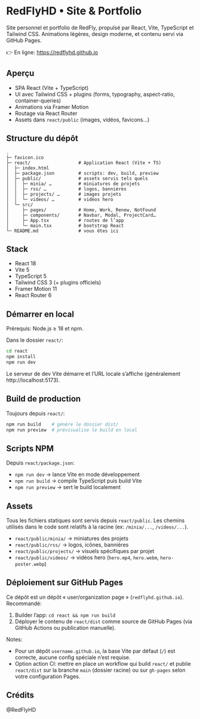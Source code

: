 # RedFlyHD • Site & Portfolio

Site personnel et portfolio de RedFly, propulsé par React, Vite, TypeScript et Tailwind CSS. Animations légères, design moderne, et contenu servi via GitHub Pages.

👉 En ligne: https://redflyhd.github.io


## Aperçu

- SPA React (Vite + TypeScript)
- UI avec Tailwind CSS + plugins (forms, typography, aspect-ratio, container-queries)
- Animations via Framer Motion
- Routage via React Router
- Assets dans `react/public` (images, vidéos, favicons…)


## Structure du dépôt

```
.
├─ favicon.ico
├─ react/                  # Application React (Vite + TS)
│  ├─ index.html
│  ├─ package.json         # scripts: dev, build, preview
│  ├─ public/              # assets servis tels quels
│  │  ├─ minia/ …          # miniatures de projets
│  │  ├─ rss/ …            # logos, bannières
│  │  ├─ projects/ …       # images projets
│  │  └─ videos/ …         # vidéos hero
│  └─ src/
│     ├─ pages/            # Home, Work, Renew, NotFound
│     ├─ components/       # Navbar, Modal, ProjectCard…
│     ├─ App.tsx           # routes de l’app
│     └─ main.tsx          # bootstrap React
└─ README.md               # vous êtes ici
```


## Stack

- React 18
- Vite 5
- TypeScript 5
- Tailwind CSS 3 (+ plugins officiels)
- Framer Motion 11
- React Router 6


## Démarrer en local

Prérequis: Node.js ≥ 18 et npm.

Dans le dossier `react/`:

```sh
cd react
npm install
npm run dev
```

Le serveur de dev Vite démarre et l’URL locale s’affiche (généralement http://localhost:5173).


## Build de production

Toujours depuis `react/`:

```sh
npm run build    # génère le dossier dist/
npm run preview  # prévisualise le build en local
```


## Scripts NPM

Depuis `react/package.json`:

- `npm run dev`     → lance Vite en mode développement
- `npm run build`   → compile TypeScript puis build Vite
- `npm run preview` → sert le build localement


## Assets

Tous les fichiers statiques sont servis depuis `react/public`. Les chemins utilisés dans le code sont relatifs à la racine (ex: `/minia/...`, `/videos/...`).

- `react/public/minia/` → miniatures des projets
- `react/public/rss/` → logos, icônes, bannières
- `react/public/projects/` → visuels spécifiques par projet
- `react/public/videos/` → vidéos hero (`hero.mp4`, `hero.webm`, `hero-poster.webp`)


## Déploiement sur GitHub Pages

Ce dépôt est un dépôt « user/organization page » (`redflyhd.github.io`). Recommandé:

1) Builder l’app: `cd react && npm run build`
2) Déployer le contenu de `react/dist` comme source de GitHub Pages (via GitHub Actions ou publication manuelle).

Notes:
- Pour un dépôt `username.github.io`, la base Vite par défaut (`/`) est correcte, aucune config spéciale n’est requise.
- Option action CI: mettre en place un workflow qui build `react/` et publie `react/dist` sur la branche `main` (dossier racine) ou sur `gh-pages` selon votre configuration Pages.


## Crédits

@RedFlyHD

